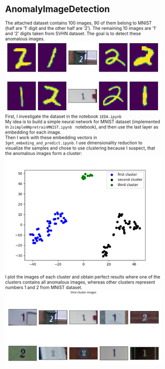 # AnomalyImageDetection

The attached dataset contains 100 images, 90 of them belong to MNIST (half are ‘1’ digit and the other half are ‘2’). The remaining 10 images are ‘1’ and ‘2’ digits taken from SVHN dataset. The goal is to detect these anomalous images.<br />
![alt text](https://github.com/AnnPike/AnomalyImageDetection/blob/main/dataset.png)<br />
First, I investigate the dataset in the notebook ```1EDA.ipynb``` <br />
My idea is to build a simple neural network for MNIST dataset (implemented in ```2simpleNNpretrainMNIST.ipynb ``` notebook), and then use the last layer as embedding for each image. <br />
Then I work with these embedding vectors in ```3get_embeding_and_predict.ipynb```. I use dimensionality reduction to visualize the samples and chose to use clustering because I suspect, that the anomalous images form a cluster:<br />
![alt text](https://github.com/AnnPike/AnomalyImageDetection/blob/main/clustering.png)<br />
I plot the images of each cluster and obtain perfect results where one of the clusters contains all anomalous images, whereas other clusters represent numbers 1 and 2 from MNIST dataset.<br />
![alt text](https://github.com/AnnPike/AnomalyImageDetection/blob/main/anomaly_cluster.png)
